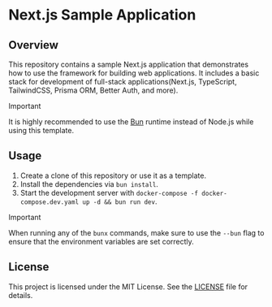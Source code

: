 # Next.js Sample Application

## Overview

This repository contains a sample Next.js application that demonstrates how to use the framework for building web applications. It includes a basic stack
for development of full-stack applications(Next.js, TypeScript, TailwindCSS, Prisma ORM, Better Auth, and more).

> [!IMPORTANT]  
> It is highly recommended to use the [Bun](https://bun.sh/) runtime instead of Node.js while using this template.

## Usage

1. Create a clone of this repository or use it as a template.
2. Install the dependencies via `bun install`.
3. Start the development server with `docker-compose -f docker-compose.dev.yaml up -d && bun run dev`.

> [!IMPORTANT]  
> When running any of the `bunx` commands, make sure to use the `--bun` flag to ensure that the environment variables are set correctly.

## License

This project is licensed under the MIT License. See the [LICENSE](LICENSE) file for details.